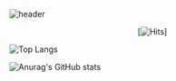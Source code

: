 ![header](https://capsule-render.vercel.app/api?type=Cylinder&text=welcome!&color=timeGradient)


<div align=center>	
 
 [![Hits](https://hits.seeyoufarm.com/api/count/incr/badge.svg?url=https%3A%2F%2Fgithub.com%2Fcllapsh&count_bg=%2379C83D&title_bg=%23555555&icon=&icon_color=%23E7E7E7&title=hits&edge_flat=false)]	
 
 </div>



![Top Langs](https://github-readme-stats.vercel.app/api/top-langs/?username=cllapsh&layout=compact)

![Anurag's GitHub stats](https://github-readme-stats.vercel.app/api?username=cllapsh&show_icons=true&theme=radical)
